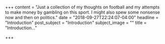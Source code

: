 +++
content = "Just a collection of my thoughts on football and my attempts to make money by gambling on this sport. I might also spew some nonsense now and then on politics."
date = "2018-09-27T22:24:07-04:00"
headline = "Introduction"
post_subject = "Introduction"
subject_image = ""
title = "Introduction..."

+++
